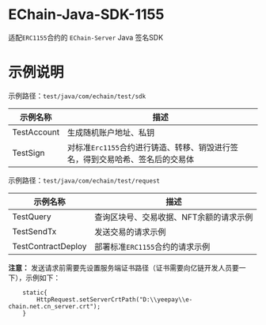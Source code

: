 # EChain-Java-SDK-1155
适配``ERC1155``合约的 ``EChain-Server`` Java 签名SDK

# 示例说明
示例路径：``test/java/com/echain/test/sdk``

|  示例名称   | 描述  |
|  ----  | ----  |
| TestAccount  | 生成随机账户地址、私钥 |
| TestSign  | 对标准`Erc1155`合约进行铸造、转移、销毁进行签名，得到交易哈希、签名后的交易体 |

示例路径：``test/java/com/echain/test/request``

|  示例名称   | 描述  |
|  ----  | ----  |
| TestQuery  | 查询区块号、交易收据、NFT余额的请求示例 |
| TestSendTx  | 发送交易的请求示例 |
| TestContractDeploy  | 部署标准``ERC1155``合约的请求示例 |

**注意：** 发送请求前需要先设置服务端证书路径（证书需要向亿链开发人员要一下），示例如下：
```
    static{
        HttpRequest.setServerCrtPath("D:\\yeepay\\e-chain.net.cn_server.crt");
    }
```